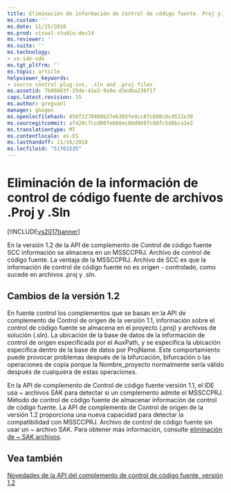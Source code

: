 ```yaml
---
title: Eliminación de información de Control de código fuente. Proj y. Los archivos sln | Documentos de Microsoft
ms.custom: ''
ms.date: 11/15/2016
ms.prod: visual-studio-dev14
ms.reviewer: ''
ms.suite: ''
ms.technology:
- vs-ide-sdk
ms.tgt_pltfrm: ''
ms.topic: article
helpviewer_keywords:
- source control plug-ins, .sln and .proj files
ms.assetid: 7b06883f-35de-41e2-9a9e-d3edba236f17
caps.latest.revision: 15
ms.author: gregvanl
manager: ghogen
ms.openlocfilehash: 850f2278480b27eb302fe9cc87c608c0cd522e38
ms.sourcegitcommit: af428c7ccd007e668ec0dd8697c88fc5d8bca1e2
ms.translationtype: MT
ms.contentlocale: es-ES
ms.lasthandoff: 11/16/2018
ms.locfileid: "51761535"
---
```

# <a name="removal-of-source-control-information-from-proj-and-sln-files"></a>Eliminación de la información de control de código fuente de archivos .Proj y .Sln
[!INCLUDE[vs2017banner](../../includes/vs2017banner.md)]

En la versión 1.2 de la API de complemento de Control de código fuente SCC información se almacena en un MSSCCPRJ. Archivo de control de código fuente. La ventaja de la MSSCCPRJ. Archivo de SCC es que la información de control de código fuente no es origen - controlado, como sucede en archivos .proj y .sln.  
  
## <a name="version-12-changes"></a>Cambios de la versión 1.2  
 En fuente control los complementos que se basan en la API de complemento de Control de origen de la versión 1.1, información sobre el control de código fuente se almacena en el proyecto (.proj) y archivos de solución (.sln). La ubicación de la base de datos de la información de control de origen especificada por el AuxPath, y se especifica la ubicación específica dentro de la base de datos por ProjName. Este comportamiento puede provocar problemas después de la bifurcación, bifurcación o las operaciones de copia porque la Nombre_proyecto normalmente sería válido después de cualquiera de estas operaciones.  
  
 En la API de complemento de Control de código fuente versión 1.1, el IDE usa ~ archivos SAK para detectar si un complemento admite el MSSCCPRJ. Método de control de código fuente de almacenar información de control de código fuente. La API de complemento de Control de origen de la versión 1.2 proporciona una nueva capacidad para detectar la compatibilidad con MSSCCPRJ. Archivo de control de código fuente sin usar un ~ archivo SAK. Para obtener más información, consulte [eliminación de ~ SAK archivos](../../extensibility/internals/elimination-of-tilde-sak-files.md).  
  
## <a name="see-also"></a>Vea también  
 [Novedades de la API del complemento de control de código fuente, versión 1.2](../../extensibility/internals/what-s-new-in-the-source-control-plug-in-api-version-1-2.md)

